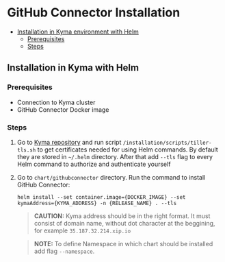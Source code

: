 # GitHub Connector Installation

- [Installation in Kyma environment with Helm](#installing-in-kyma-using-helm)
	- [Prerequisites](#prerequisites-1)
	- [Steps](#steps)

## Installation in Kyma with Helm

### Prerequisites

- Connection to Kyma cluster
- GitHub Connector Docker image

### Steps

1. Go to [Kyma repository](https://github.com/kyma-project/kyma) and run script `/installation/scripts/tiller-tls.sh` to get certificates needed for using Helm commands. By default they are stored in `~/.helm` directory. After that add `--tls` flag to every Helm command to authorize and authenticate yourself
2. Go to `chart/githubconnector` directory. Run the command to install GitHub Connector:

    ``` shell
    helm install --set container.image={DOCKER_IMAGE} --set kymaAddress={KYMA_ADDRESS} -n {RELEASE_NAME} . --tls
    ```

    >**CAUTION:** Kyma address should be in the right format. It must consist of domain name, without dot  character at the beggining, for example `35.187.32.214.xip.io`

    >**NOTE:** To define Namespace in which chart should be installed add flag `--namespace`.
